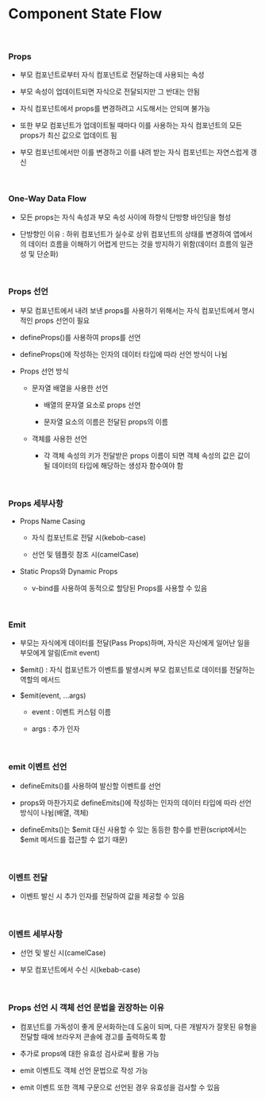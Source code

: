 # Component State Flow

<br>

### Props

- 부모 컴포넌트로부터 자식 컴포넌트로 전달하는데 사용되는 속성

- 부모 속성이 업데이트되면 자식으로 전달되지만 그 반대는 안됨

- 자식 컴포넌트에서 props를 변경하려고 시도해서는 안되며 불가능

- 또한 부모 컴포넌트가 업데이트될 때마다 이를 사용하는 자식 컴포넌트의 모든 props가 최신 값으로 업데이트 됨

- 부모 컴포넌트에서만 이를 변경하고 이를 내려 받는 자식 컴포넌트는 자연스럽게 갱신

<br>

### One-Way Data Flow

- 모든 props는 자식 속성과 부모 속성 사이에 하향식 단방향 바인딩을 형성

- 단방향인 이유 : 하위 컴포넌트가 실수로 상위 컴포넌트의 상태를 변경하여 앱에서의 데이터 흐름을 이해하기 어렵게 만드는 것을 방지하기 위함(데이터 흐름의 일관성 및 단순화)

<br>

### Props 선언

- 부모 컴포넌트에서 내려 보낸 props를 사용하기 위해서는 자식 컴포넌트에서 명시적인 props 선언이 필요

- defineProps()를 사용하여 props를 선언

- defineProps()에 작성하는 인자의 데이터 타입에 따라 선언 방식이 나뉨

- Props 선언 방식

    - 문자열 배열을 사용한 선언

        - 배열의 문자열 요소로 props 선언

        - 문자열 요소의 이름은 전달된 props의 이름

    - 객체를 사용한 선언

        - 각 객체 속성의 키가 전달받은 props 이름이 되면 객체 속성의 값은 값이 될 데이터의 타입에 해당하는 생성자 함수여야 함

<br>

### Props 세부사항

- Props Name Casing

    - 자식 컴포넌트로 전달 시(kebob-case)

    - 선언 및 템플릿 참조 시(camelCase)

- Static Props와 Dynamic Props

    - v-bind를 사용하여 동적으로 할당된 Props를 사용할 수 있음

<br>

### Emit

- 부모는 자식에게 데이터를 전달(Pass Props)하며, 자식은 자신에게 일어난 일을 부모에게 알림(Emit event)

- $emit() : 자식 컴포넌트가 이벤트를 발생시켜 부모 컴포넌트로 데이터를 전달하는 역할의 메서드

- $emit(event, ...args)

    - event : 이벤트 커스텀 이름

    - args : 추가 인자

<br>

### emit 이벤트 선언

- defineEmits()를 사용하여 발신할 이벤트를 선언

- props와 마찬가지로 defineEmits()에 작성하는 인자의 데이터 타입에 따라 선언 방식이 나뉨(배열, 객체)

- defineEmits()는 $emit 대신 사용할 수 있는 동등한 함수를 반환(script에서는 $emit 메서드를 접근할 수 없기 때문)

<br>

### 이벤트 전달

- 이벤트 발신 시 추가 인자를 전달하여 값을 제공할 수 있음

<br>

### 이벤트 세부사항

- 선언 및 발신 시(camelCase)

- 부모 컴포넌트에서 수신 시(kebab-case)

<br>

### Props 선언 시 객체 선언 문법을 권장하는 이유

- 컴포넌트를 가독성이 좋게 문서화하는데 도움이 되며, 다른 개발자가 잘못된 유형을 전달할 때에 브라우저 콘솔에 경고를 출력하도록 함

- 추가로 props에 대한 유효성 검사로써 활용 가능

- emit 이벤트도 객체 선언 문법으로 작성 가능

- emit 이벤트 또한 객체 구문으로 선언된 경우 유효성을 검사할 수 있음